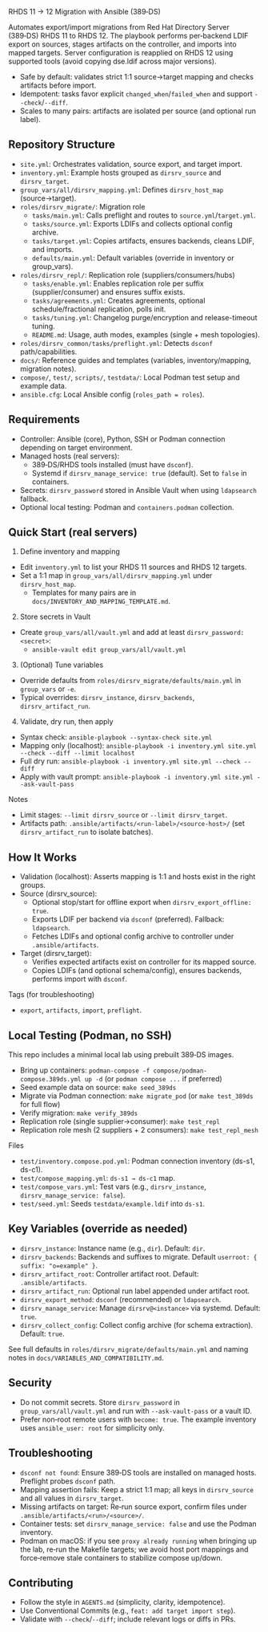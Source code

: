 RHDS 11 → 12 Migration with Ansible (389‑DS)

Automates export/import migrations from Red Hat Directory Server (389‑DS) RHDS 11 to RHDS 12. The playbook performs per‑backend LDIF export on sources, stages artifacts on the controller, and imports into mapped targets. Server configuration is reapplied on RHDS 12 using supported tools (avoid copying dse.ldif across major versions).

- Safe by default: validates strict 1:1 source→target mapping and checks artifacts before import.
- Idempotent: tasks favor explicit `changed_when`/`failed_when` and support `--check`/`--diff`.
- Scales to many pairs: artifacts are isolated per source (and optional run label).


## Repository Structure
- `site.yml`: Orchestrates validation, source export, and target import.
- `inventory.yml`: Example hosts grouped as `dirsrv_source` and `dirsrv_target`.
- `group_vars/all/dirsrv_mapping.yml`: Defines `dirsrv_host_map` (source→target).
- `roles/dirsrv_migrate/`: Migration role
  - `tasks/main.yml`: Calls preflight and routes to `source.yml`/`target.yml`.
  - `tasks/source.yml`: Exports LDIFs and collects optional config archive.
  - `tasks/target.yml`: Copies artifacts, ensures backends, cleans LDIF, and imports.
  - `defaults/main.yml`: Default variables (override in inventory or group_vars).
- `roles/dirsrv_repl/`: Replication role (suppliers/consumers/hubs)
  - `tasks/enable.yml`: Enables replication role per suffix (supplier/consumer) and ensures suffix exists.
  - `tasks/agreements.yml`: Creates agreements, optional schedule/fractional replication, polls init.
  - `tasks/tuning.yml`: Changelog purge/encryption and release-timeout tuning.
  - `README.md`: Usage, auth modes, examples (single + mesh topologies).
- `roles/dirsrv_common/tasks/preflight.yml`: Detects `dsconf` path/capabilities.
- `docs/`: Reference guides and templates (variables, inventory/mapping, migration notes).
- `compose/`, `test/`, `scripts/`, `testdata/`: Local Podman test setup and example data.
- `ansible.cfg`: Local Ansible config (`roles_path = roles`).


## Requirements
- Controller: Ansible (core), Python, SSH or Podman connection depending on target environment.
- Managed hosts (real servers):
  - 389‑DS/RHDS tools installed (must have `dsconf`).
  - Systemd if `dirsrv_manage_service: true` (default). Set to `false` in containers.
- Secrets: `dirsrv_password` stored in Ansible Vault when using `ldapsearch` fallback.
- Optional local testing: Podman and `containers.podman` collection.


## Quick Start (real servers)
1) Define inventory and mapping
- Edit `inventory.yml` to list your RHDS 11 sources and RHDS 12 targets.
- Set a 1:1 map in `group_vars/all/dirsrv_mapping.yml` under `dirsrv_host_map`.
  - Templates for many pairs are in `docs/INVENTORY_AND_MAPPING_TEMPLATE.md`.

2) Store secrets in Vault
- Create `group_vars/all/vault.yml` and add at least `dirsrv_password: <secret>`:
  - `ansible-vault edit group_vars/all/vault.yml`

3) (Optional) Tune variables
- Override defaults from `roles/dirsrv_migrate/defaults/main.yml` in `group_vars` or `-e`.
- Typical overrides: `dirsrv_instance`, `dirsrv_backends`, `dirsrv_artifact_run`.

4) Validate, dry run, then apply
- Syntax check: `ansible-playbook --syntax-check site.yml`
- Mapping only (localhost): `ansible-playbook -i inventory.yml site.yml --check --diff --limit localhost`
- Full dry run: `ansible-playbook -i inventory.yml site.yml --check --diff`
- Apply with vault prompt: `ansible-playbook -i inventory.yml site.yml --ask-vault-pass`

Notes
- Limit stages: `--limit dirsrv_source` or `--limit dirsrv_target`.
- Artifacts path: `.ansible/artifacts/<run-label>/<source-host>/` (set `dirsrv_artifact_run` to isolate batches).


## How It Works
- Validation (localhost): Asserts mapping is 1:1 and hosts exist in the right groups.
- Source (dirsrv_source):
  - Optional stop/start for offline export when `dirsrv_export_offline: true`.
  - Exports LDIF per backend via `dsconf` (preferred). Fallback: `ldapsearch`.
  - Fetches LDIFs and optional config archive to controller under `.ansible/artifacts`.
- Target (dirsrv_target):
  - Verifies expected artifacts exist on controller for its mapped source.
  - Copies LDIFs (and optional schema/config), ensures backends, performs import with `dsconf`.

Tags (for troubleshooting)
- `export`, `artifacts`, `import`, `preflight`.


## Local Testing (Podman, no SSH)
This repo includes a minimal local lab using prebuilt 389‑DS images.

- Bring up containers: `podman-compose -f compose/podman-compose.389ds.yml up -d` (or `podman compose ...` if preferred)
- Seed example data on source: `make seed_389ds`
- Migrate via Podman connection: `make migrate_pod` (or `make test_389ds` for full flow)
- Verify migration: `make verify_389ds`
- Replication role (single supplier→consumer): `make test_repl`
- Replication role mesh (2 suppliers + 2 consumers): `make test_repl_mesh`

Files
- `test/inventory.compose.pod.yml`: Podman connection inventory (ds-s1, ds-c1).
- `test/compose_mapping.yml`: `ds-s1 → ds-c1` map.
- `test/compose_vars.yml`: Test vars (e.g., `dirsrv_instance`, `dirsrv_manage_service: false`).
- `test/seed.yml`: Seeds `testdata/example.ldif` into `ds-s1`.


## Key Variables (override as needed)
- `dirsrv_instance`: Instance name (e.g., `dir`). Default: `dir`.
- `dirsrv_backends`: Backends and suffixes to migrate. Default `userroot: { suffix: "o=example" }`.
- `dirsrv_artifact_root`: Controller artifact root. Default: `.ansible/artifacts`.
- `dirsrv_artifact_run`: Optional run label appended under artifact root.
- `dirsrv_export_method`: `dsconf` (recommended) or `ldapsearch`.
- `dirsrv_manage_service`: Manage `dirsrv@<instance>` via systemd. Default: `true`.
- `dirsrv_collect_config`: Collect config archive (for schema extraction). Default: `true`.

See full defaults in `roles/dirsrv_migrate/defaults/main.yml` and naming notes in `docs/VARIABLES_AND_COMPATIBILITY.md`.


## Security
- Do not commit secrets. Store `dirsrv_password` in `group_vars/all/vault.yml` and run with `--ask-vault-pass` or a vault ID.
- Prefer non‑root remote users with `become: true`. The example inventory uses `ansible_user: root` for simplicity only.


## Troubleshooting
- `dsconf not found`: Ensure 389‑DS tools are installed on managed hosts. Preflight probes `dsconf` path.
- Mapping assertion fails: Keep a strict 1:1 map; all keys in `dirsrv_source` and all values in `dirsrv_target`.
- Missing artifacts on target: Re‑run source export, confirm files under `.ansible/artifacts/<run>/<source>/`.
- Container tests: set `dirsrv_manage_service: false` and use the Podman inventory.
- Podman on macOS: if you see `proxy already running` when bringing up the lab, re‑run the Makefile targets; we avoid host port mappings and force‑remove stale containers to stabilize compose up/down.


## Contributing
- Follow the style in `AGENTS.md` (simplicity, clarity, idempotence).
- Use Conventional Commits (e.g., `feat: add target import step`).
- Validate with `--check`/`--diff`; include relevant logs or diffs in PRs.
